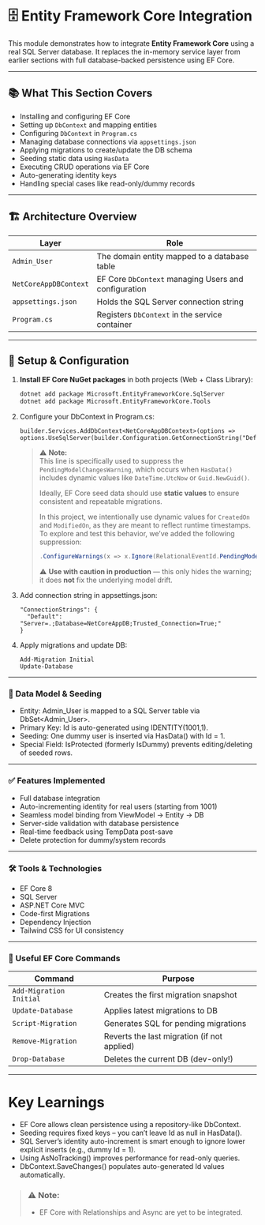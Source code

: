 # 🗄️ Entity Framework Core Integration

This module demonstrates how to integrate **Entity Framework Core** using a real SQL Server database. It replaces the in-memory service layer from earlier sections with full database-backed persistence using EF Core.

---

## 📚 What This Section Covers

- Installing and configuring EF Core
- Setting up `DbContext` and mapping entities
- Configuring `DbContext` in `Program.cs`
- Managing database connections via `appsettings.json`
- Applying migrations to create/update the DB schema
- Seeding static data using `HasData`
- Executing CRUD operations via EF Core
- Auto-generating identity keys
- Handling special cases like read-only/dummy records

---

## 🏗️ Architecture Overview

| Layer             | Role                                              |
|------------------|---------------------------------------------------|
| `Admin_User`      | The domain entity mapped to a database table     |
| `NetCoreAppDBContext` | EF Core `DbContext` managing Users and configuration |
| `appsettings.json` | Holds the SQL Server connection string          |
| `Program.cs`      | Registers `DbContext` in the service container   |

---

## 🔧 Setup & Configuration

1. **Install EF Core NuGet packages** in both projects (Web + Class Library):
   ```bash
   dotnet add package Microsoft.EntityFrameworkCore.SqlServer
   dotnet add package Microsoft.EntityFrameworkCore.Tools
   ```
   
2.  Configure your DbContext in Program.cs:
	```
	builder.Services.AddDbContext<NetCoreAppDBContext>(options =>
    options.UseSqlServer(builder.Configuration.GetConnectionString("Default")));
	```
 
	 > ⚠️ **Note:**  
	> This line is specifically used to suppress the `PendingModelChangesWarning`, which occurs when `HasData()` includes dynamic values like `DateTime.UtcNow` or `Guid.NewGuid()`.
	>
	> Ideally, EF Core seed data should use **static values** to ensure consistent and repeatable migrations.
	>
	> In this project, we intentionally use dynamic values for `CreatedOn` and `ModifiedOn`, as they are meant to reflect runtime timestamps. To explore and test this behavior, we’ve added the following suppression:
	>
	> ```csharp
	> .ConfigureWarnings(x => x.Ignore(RelationalEventId.PendingModelChangesWarning));
	> ```
	>
	> ⚠️ **Use with caution in production** — this only hides the warning; it does **not** fix the underlying model drift.

3. Add connection string in appsettings.json:
	``` Dummy
	"ConnectionStrings": {
	  "Default": "Server=.;Database=NetCoreAppDB;Trusted_Connection=True;"
	}
	```
 
4. Apply migrations and update DB:
	```
	Add-Migration Initial
	Update-Database
	```

---

### 🧬 Data Model & Seeding

- Entity: Admin_User is mapped to a SQL Server table via DbSet<Admin_User>.
- Primary Key: Id is auto-generated using IDENTITY(1001,1).
- Seeding: One dummy user is inserted via HasData() with Id = 1.
- Special Field: IsProtected (formerly IsDummy) prevents editing/deleting of seeded rows.

---

### ✅ Features Implemented
- Full database integration
- Auto-incrementing identity for real users (starting from 1001)
- Seamless model binding from ViewModel → Entity → DB
- Server-side validation with database persistence
- Real-time feedback using TempData post-save
- Delete protection for dummy/system records

----

### 🛠️ Tools & Technologies

- EF Core 8
- SQL Server
- ASP.NET Core MVC
- Code-first Migrations
- Dependency Injection
- Tailwind CSS for UI consistency

---

### 🧪 Useful EF Core Commands

| Command                 | Purpose                                     |
| ----------------------- | ------------------------------------------- |
| `Add-Migration Initial` | Creates the first migration snapshot        |
| `Update-Database`       | Applies latest migrations to DB             |
| `Script-Migration`      | Generates SQL for pending migrations        |
| `Remove-Migration`      | Reverts the last migration (if not applied) |
| `Drop-Database`         | Deletes the current DB (dev-only!)          |

---

# Key Learnings

- EF Core allows clean persistence using a repository-like DbContext.
- Seeding requires fixed keys – you can’t leave Id as null in HasData().
- SQL Server’s identity auto-increment is smart enough to ignore lower explicit inserts (e.g., dummy Id = 1).
- Using AsNoTracking() improves performance for read-only queries.
- DbContext.SaveChanges() populates auto-generated Id values automatically.

>### ⚠️ Note:
>- EF Core with Relationships and Async are yet to be integrated.
